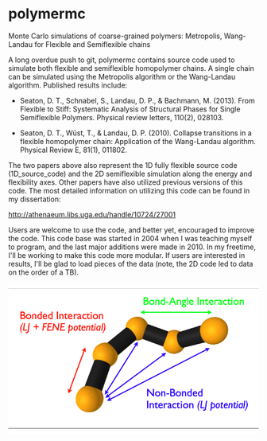 polymermc
=========

Monte Carlo simulations of coarse-grained polymers: Metropolis, Wang-Landau for Flexible and Semiflexible chains

A long overdue push to git, polymermc contains source code used to simulate both flexible and semiflexible homopolymer chains. A single chain can be simulated using the Metropolis algorithm or the Wang-Landau algorithm. Published results include:

* Seaton, D. T., Schnabel, S., Landau, D. P., & Bachmann, M. (2013). From Flexible to Stiff: Systematic Analysis of Structural Phases for Single Semiflexible Polymers. Physical review letters, 110(2), 028103.

* Seaton, D. T., Wüst, T., & Landau, D. P. (2010). Collapse transitions in a flexible homopolymer chain: Application of the Wang-Landau algorithm. Physical Review E, 81(1), 011802.

The two papers above also represent the 1D fully flexible source code (1D_source_code) and the 2D semiflexible simulation along the energy and flexibility axes. Other papers have also utilized previous versions of this code. The most detailed information on utilizing this code can be found in my dissertation:

http://athenaeum.libs.uga.edu/handle/10724/27001

Users are welcome to use the code, and better yet, encouraged to improve the code. This code base was started in 2004 when I was teaching myself to program, and the last major additions were made in 2010. In my freetime, I'll be working to make this code more modular. If users are interested in results, I'll be glad to load pieces of the data (note, the 2D code led to data on the order of a TB).

![Polymer Chain Interactions](https://github.com/dseaton/polymermc/blob/master/images/interactions.png)
